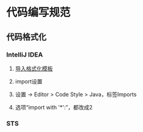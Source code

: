 # 代码编写规范

## 代码格式化

### IntelliJ IDEA
1. [导入格式化模板](http://blog.csdn.net/preterhuman_peak/article/details/45719985)

1. import设置
  1. 设置 -> Editor > Code Style > Java，标签Imports
  1. 选项“import with '*':”，都改成2

### STS
